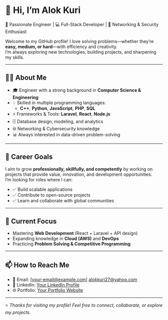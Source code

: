 <!--

## Hi there 👋


**IconicAlok/IconicAlok** is a ✨ _special_ ✨ repository because its `README.md` (this file) appears on your GitHub profile.

Here are some ideas to get you started:

- 🔭 I’m currently working on Software Developer.
- 🌱 I’m currently learning Web Application Developement.
- 👯 I’m looking to collaborate on Team/Project member manager who can teach me best things and give me a good mentorship so that i can give my best output.
- 🤔 I’m looking for help with Better opportunities for a better placement.
- 💬 Ask me about PHP, Node.js, HTML, CSS, Python and Computer Basics.
- 📫 How to reach me: Contact : 01607136110
                      Email : alokkuri27@yahoo.com
                      Address : Dhaka, Bangladesh.
- 😄 Pronouns: Alok 
- ⚡ Fun fact: Learning, Growing, Staying positive.

-->

# 👋 Hi, I’m Alok Kuri  

🚀 Passionate Engineer | 💻 Full-Stack Developer | 🔐 Networking & Security Enthusiast  

Welcome to my GitHub profile! I love solving problems—whether they’re **easy, medium, or hard**—with efficiency and creativity.  
I’m always exploring new technologies, building projects, and sharpening my skills.  

---

## 🧑‍💻 About Me  
- 🎓 Engineer with a strong background in **Computer Science & Engineering**  
- 💡 Skilled in multiple programming languages:  
  - **C++**, **Python**, **JavaScript**, **PHP**, **SQL**  
- ⚡ Frameworks & Tools: **Laravel**, **React**, **Node.js**  
- 🗄️ Database design, modeling, and analytics  
- 🌐 Networking & Cybersecurity knowledge  
- 📊 Always interested in data-driven problem-solving  

---

## 🎯 Career Goals  
I aim to grow **professionally, skillfully, and competently** by working on projects that provide value, innovation, and development opportunities.  
I’m looking for roles where I can:  
- ✅ Build scalable applications  
- ✅ Contribute to open-source projects  
- ✅ Learn and collaborate with global communities  

---

## 📌 Current Focus  
- Mastering **Web Development** (React + Laravel + API design)  
- Expanding knowledge in **Cloud (AWS)** and **DevOps**  
- Practicing **Problem Solving & Competitive Programming**  

---

## 📫 How to Reach Me  
- 📧 Email: [your-email@example.com] alokkuri27@yahoo.com  
- 💼 LinkedIn: [Your LinkedIn Profile](https://www.linkedin.com/in/alok-kuri/)  
- 🌐 Portfolio: [Your Portfolio Website](#)  

---

⭐️ *Thanks for visiting my profile! Feel free to connect, collaborate, or explore my projects.*  

